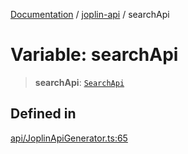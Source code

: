 [Documentation](../../packages.md) / [joplin-api](../index.md) / searchApi

# Variable: searchApi

> **searchApi**: [`SearchApi`](../classes/SearchApi.md)

## Defined in

[api/JoplinApiGenerator.ts:65](https://github.com/rxliuli/joplin-utils/blob/4824c3237f6c8bc282f001f71c149c89286aefdc/packages/joplin-api/src/api/JoplinApiGenerator.ts#L65)
